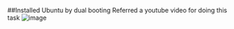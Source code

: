 ##Installed Ubuntu by dual booting
Referred a youtube video for doing this task
![image](https://github.com/user-attachments/assets/1070d939-6d18-4a20-99af-39aeb908ea60)
